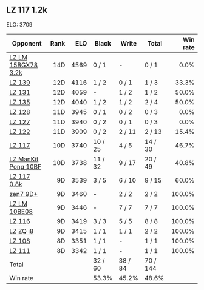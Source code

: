 ## LZ 117 1.2k ##

ELO: 3709

Opponent | Rank | ELO | Black | Write | Total | Win rate
---------|-----:|----:|-------|-------|-------|-------:
[LZ LM 15BGX78 3.2k](LZ%20LM%2015BGX78%203.2k.md) | 14D | 4569 | 0 / 1 | - | 0 / 1 | 0.0%
[LZ 139](LZ%20139.md) | 12D | 4116 | 1 / 2 | 0 / 1 | 1 / 3 | 33.3%
[LZ 131](LZ%20131.md) | 12D | 4059 | - | 1 / 2 | 1 / 2 | 50.0%
[LZ 135](LZ%20135.md) | 12D | 4040 | 1 / 2 | 1 / 2 | 2 / 4 | 50.0%
[LZ 128](LZ%20128.md) | 11D | 3945 | 0 / 1 | 0 / 2 | 0 / 3 | 0.0%
[LZ 127](LZ%20127.md) | 11D | 3940 | 0 / 2 | 0 / 1 | 0 / 3 | 0.0%
[LZ 122](LZ%20122.md) | 11D | 3909 | 0 / 2 | 2 / 11 | 2 / 13 | 15.4%
[LZ 117](LZ%20117.md) | 10D | 3740 | 10 / 25 | 4 / 5 | 14 / 30 | 46.7%
[LZ ManKit Pong 10BF](LZ%20ManKit%20Pong%2010BF.md) | 10D | 3738 | 11 / 32 | 9 / 17 | 20 / 49 | 40.8%
[LZ 117 0.8k](LZ%20117%200.8k.md) | 9D | 3539 | 3 / 5 | 6 / 10 | 9 / 15 | 60.0%
[zen7 9D+](zen7%209D+.md) | 9D | 3460 | - | 2 / 2 | 2 / 2 | 100.0%
[LZ LM 10BE08](LZ%20LM%2010BE08.md) | 9D | 3446 | - | 7 / 7 | 7 / 7 | 100.0%
[LZ 116](LZ%20116.md) | 9D | 3419 | 3 / 3 | 5 / 5 | 8 / 8 | 100.0%
[LZ ZQ i8](LZ%20ZQ%20i8.md) | 9D | 3415 | 1 / 1 | 1 / 1 | 2 / 2 | 100.0%
[LZ 108](LZ%20108.md) | 8D | 3351 | 1 / 1 | - | 1 / 1 | 100.0%
[LZ 111](LZ%20111.md) | 8D | 3342 | 1 / 1 | - | 1 / 1 | 100.0%
Total | | | 32 / 60 | 38 / 84 | 70 / 144 | 
Win rate| | | 53.3% | 45.2% | 48.6% | 
